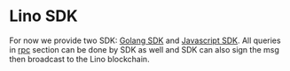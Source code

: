 # Lino SDK

For now we provide two SDK: [Golang SDK](https://github.com/lino-network/lino-go) and [Javascript SDK](https://github.com/lino-network/lino-js). All queries in [rpc](/tutorial/rpc.html#json-rpc-api) section can be done by SDK as well and SDK can also sign the msg then broadcast to the Lino blockchain.